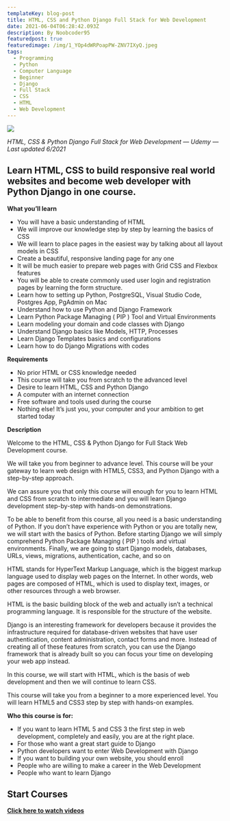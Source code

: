 ```yaml
---
templateKey: blog-post
title: HTML, CSS and Python Django Full Stack for Web Development
date: 2021-06-04T06:28:42.093Z
description: By Noobcoder95
featuredpost: true
featuredimage: /img/1_YOp4dWRPoapPW-ZNV7IXyQ.jpeg
tags:
  - Programming
  - Python
  - Computer Language
  - Beginner
  - Django
  - Full Stack
  - CSS
  - HTML
  - Web Development
---
```

![](/img/1_YOp4dWRPoapPW-ZNV7IXyQ.jpeg)

*HTML, CSS & Python Django Full Stack for Web Development — Udemy — Last updated 6/2021*

## Learn HTML, CSS to build responsive real world websites and become web developer with Python Django in one course.

**What you’ll learn**

* You will have a basic understanding of HTML
* We will improve our knowledge step by step by learning the basics of CSS
* We will learn to place pages in the easiest way by talking about all layout models in CSS
* Create a beautiful, responsive landing page for any one
* It will be much easier to prepare web pages with Grid CSS and Flexbox features
* You will be able to create commonly used user login and registration pages by learning the form structure.
* Learn how to setting up Python, PostgreSQL, Visual Studio Code, Postgres App, PgAdmin on Mac
* Understand how to use Python and Django Framework
* Learn Python Package Managing ( PIP ) Tool and Virtual Environments
* Learn modeling your domain and code classes with Django
* Understand Django basics like Models, HTTP, Processes
* Learn Django Templates basics and configurations
* Learn how to do Django Migrations with codes


**Requirements**

* No prior HTML or CSS knowledge needed
* This course will take you from scratch to the advanced level
* Desire to learn HTML, CSS and Python Django
* A computer with an internet connection
* Free software and tools used during the course
* Nothing else! It’s just you, your computer and your ambition to get started today

**Description**

Welcome to the HTML, CSS & Python Django for Full Stack Web Development course.

We will take you from beginner to advance level. This course will be your gateway to learn web design with HTML5, CSS3, and Python Django with a step-by-step approach.

We can assure you that only this course will enough for you to learn HTML and CSS from scratch to intermediate and you will learn Django development step-by-step with hands-on demonstrations.

To be able to benefit from this course, all you need is a basic understanding of Python. If you don’t have experience with Python or you are totally new, we will start with the basics of Python. Before starting Django we will simply comprehend Python Package Managing ( PIP ) tools and virtual environments. Finally, we are going to start Django models, databases, URLs, views, migrations, authentication, cache, and so on

HTML stands for HyperText Markup Language, which is the biggest markup language used to display web pages on the Internet. In other words, web pages are composed of HTML, which is used to display text, images, or other resources through a web browser.

HTML is the basic building block of the web and actually isn’t a technical programming language. It is responsible for the structure of the website.

Django is an interesting framework for developers because it provides the infrastructure required for database-driven websites that have user authentication, content administration, contact forms and more. Instead of creating all of these features from scratch, you can use the Django framework that is already built so you can focus your time on developing your web app instead.

In this course, we will start with HTML, which is the basis of web development and then we will continue to learn CSS.

This course will take you from a beginner to a more experienced level. You will learn HTML5 and CSS3 step by step with hands-on examples.

**Who this course is for:**

* If you want to learn HTML 5 and CSS 3 the first step in web development, completely and easily, you are at the right place.
* For those who want a great start guide to Django
* Python developers want to enter Web Development with Django
* If you want to building your own website, you should enroll
* People who are willing to make a career in the Web Development
* People who want to learn Django

## **Start Courses**

**[Click here to watch videos](https://www.fembed.com/p/gle06f-p5373ed8)**
